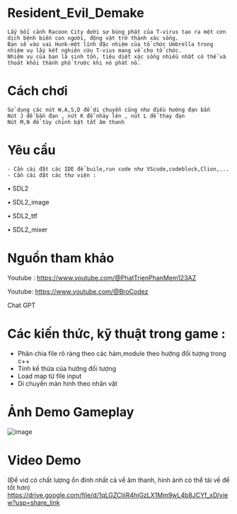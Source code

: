 ﻿# Resident_Evil_Demake

    Lấy bối cảnh Racoon City dưới sự bùng phát của T-virus tạo ra một cơn dịch bệnh biến con người, động vật trở thành xác sống.
    Bạn sẽ vào vai Hunk-một lính đặc nhiệm của tổ chức Umbrella trong nhiệm vụ lấy kết nghiên cứu T-vius mang về cho tổ chức.
    Nhiệm vụ của bạn là sinh tồn, tiêu diệt xác sống nhiều nhất có thể và thoát khỏi thành phố trước khi nó phát nổ.

# Cách chơi 
	Sử dụng các nút W,A,S,D để di chuyển cũng như điều hướng đạn bắn 
	Nút J để bắn đạn , nút K để nhảy lên , nút L để thay đạn
    Nút M,N để tùy chỉnh bật tắt âm thanh
# Yêu cầu
    - Cần cài đặt các IDE để buile,run code như VScode,codeblock,Clion,...
	- Cần cài đặt các thư viện : 
• SDL2

• SDL2_image

• SDL2_ttf

• SDL2_mixer
# Nguồn tham khảo
Youtube : https://www.youtube.com/@PhatTrienPhanMem123AZ

Youtube: https://www.youtube.com/@BroCodez

Chat GPT

# Các kiến thức, kỹ thuật trong game :
 - Phân chia file rõ ràng theo các hàm,module theo hướng đối tượng trong c++
 - Tính kế thừa của hướng đối tượng
 - Load map từ file input
 - Di chuyển màn hinh theo nhân vật


# Ảnh Demo Gameplay
![image](https://user-images.githubusercontent.com/113539125/230767441-9a349650-179c-4d2e-b623-d661514dd851.png)

# Video Demo
(Để vid có chất lượng ổn đinh nhất cả vể âm thanh, hình ảnh có thể tải về để tốt hơn)
https://drive.google.com/file/d/1qLGZCliiR4hjGzLX1Mm9wL4b8JCYf_xD/view?usp=share_link

	
	
  
